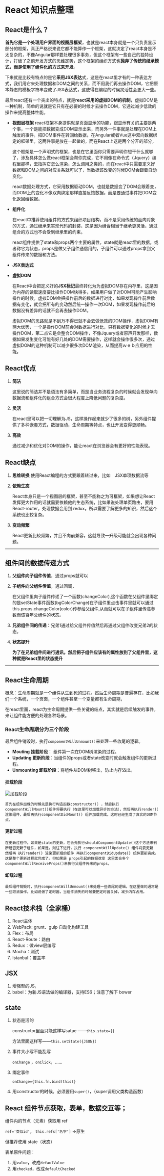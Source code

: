 # React 知识点整理

## React是什么？

**首先它是一个处理用户界面的视图层框架**，也就是react本身就是一个只负责显示部分的框架，真正严格说来说它都不能算作一个框架，这就决定了react本身是不太复杂的，不像Angular那样要处理很多事务，但这个框架有一些自己的独特设计，打破了之前开发方式的思维定势，这个框架的组织方式也**抛弃了传统的继承模式，而是使用了组件化的方式来开发**。

下来就是比较有特点的是它**采用JSX表达**式，这是在react里才有的一种表达方式，我们用它来处理数据和DOM之间的关系，而不用我们再去操作DOM，它把原本静态的模板字符串变成了JSX表达式，这使得在编程的时候灵活性会更大一些。

最后react还有一个突出的特点，就是**react采用的虚拟DOM的机制**，虚拟DOM是一种机制，简单的说就是它只有在必要的时候才去操作DOM，它通过减少低效的操作来提高整体性能。

- **视图层框架**
  react框架本身提供就是页面显示的功能，跟显示有关的主要是两个事，一个是能把数据变成DOM显示出来，而另外一件事就是处理在DOM上触发的事件，把DOM事件在转回给数据，在Angular或者Vue这中双向数据绑定的框架里，这两件事是放在一起做的，而在React上这是两个分开的部分，

  这个框架是一个声明式的框架，也是在它里面你只需要声明你想干什么就够了，涉及具体怎么做react框架会帮你完成，它不用像在命令式（Jquery）编程里那样，去指挥它怎么渲染，怎么调用之类的，而在react中只需要定义好数据和DOM之间的对应关系就可以了，当数据该改变的时候DOM会跟着自动变化。

  react数据处理方式，它采用数据驱动DOM，也就是数据变了DOM会跟着变，而DOM上的变化不像双向绑定那样直接反馈数据，而是要通过事件把DOM变化返回给数据。

- **组件化**

  在react中推荐使用组件的方式来组织项目结构，而不是采用传统的面向对象的方式，通过继承来实现代码的封装，这是因为组合相当于继承更灵活，通过组合的方式也不会受到继承里的约束。

  react组件提供了state和props两个主要的属性，state就是react里的数据，或者称它为状态，props是做父子组件通信用的，子组件可以通过props拿到父组件传来的数据和方法。

- **JSX表达式**

- **虚拟DOM**

  在React中会把定义好的**JSX标记**最终转化为为虚拟DOM存在内存里，这是因为内存的读取速度要比操作DOM快得多，如果用户做了对DOM可能产生影响操作的时候，虚拟DOM会把操作前后的数据进行对比，如果发现操作前后数据有变化，就会把所有的变动然后统一操作一次DOM，如果发现操作前后的数据没有差异的话就不会再去操作DOM。

  虚拟DOM的思路就是不到万不得已就不会去做低效的DOM操作，虚拟DOM有两大优势，一个是操作DOM前会对数据进行对比，只有数据变化的时候才去操作DOM，第二点它是会整合DOM操作，不像Jquery或者原声开发那样，数据如果发生变化可能有好几处的DOM需要操作，这样就会操作很多次，通过虚拟DOM的这种机制可以减少很多次DOM渲染，从而提高ｗｅｂ应用的性能。

## React优点

1. **简洁**

   这里说的简洁并不是语法有多简单，而是当业务流程复杂的时候就会发现单向数据流和组件化的组合方式会很大程度上降低问题的复杂度。

2. **灵活**

   在react里可以把一切理解为JS，这样操作起来就少了很多的树，另外组件提供了多种嵌套方式，数据驱动，生命周期等特点，也让开发变得更顺畅。

3. **高效**

   通过减少和优化对DOM的操作，能让react在浏览器会有更好的性能表现。

## React缺点

1. **思维转换**
   使用React编程的方式要跟着转过来，比如　JSX单项数据流等

2. **依赖生态**

   React本身只是一个视图层的框架，甚至不能称之为可框架，如果想让React发挥更大作用的话就需要依赖他的生态系统，比如果说处理单页路由，要用React-router，处理数据会用到 redux，所以需要了解更多的知识，然后这个系统也比较复杂。

3. **变动频繁**

   React更新比较频繁，并且不向前兼容，这就导致一升级可能就会出现各种问题。

---

## 组件间的数据传递方式

1. **父组件向子组件传值**，通过props就可以

2. **子组件向父组件传值**，通过回调，

   在父组件里向子组件传递了一个函数(changeColor),这个函数在父组件里绑定的是setState事件函数(bgColorChange)在子组件里点击事件里就可以通过this.props.changeColor(color)传参给父组件,从而就可以在子组件里传递参数而该百年父组件的状态。

3. **兄弟组件间的传递**：兄弟1通过给父组件传值然后再通过父组件改变兄弟2的状态。

4. **状态提升**

   **为了在兄弟组件间进行通讯，然后把子组件应该有的属性放到了父组件里，这种就是React里的状态提升**

---

## React生命周期

概念：生命周期就是一个组件从生到死的过程。然后生命周期是普遍存在，比如我们一个系统，一个页面，一个组件甚至一个变量都有生命周期，

在react里面，react为生命周期提供一些关键的结点，其实就是后续触发的事件，来让组件能方便的处理各种场景。

### **React生命周期分为三个阶段**

最后组件销毁时，执行`componentWillUnmount()`来处理一些收尾的逻辑。

- **Mouting  挂载阶段**： 组件第一次在DOM树渲染的过程。
- **Updating  更新阶段**：当组件的props或者state改变时就会触发组件的更新过程。
- **Unmounting  卸载阶段**：将组件从DOM树移出，防止内存溢出。

#### 挂载阶段
![加载阶段](https://github.com/wukee/E6-H5-C3/blob/master/image/resources.jpg)
```
首先在组件加载的时候先是执行构造函数constructor() ，然后执行componentWillMount()组件将要执行（在这里可以加载异步的方法），然后再执行render() 渲染组件，最后再执行componentDidMount() 组件加载完成，这时已经生成了真实的DOM节点。
```

#### 更新过程

```
在更新过程中，如果是state的更新，它会先执行shouldComponentUpdate()这个方法来判断是否更新子组件，如果是，则往下进行，执行 componentWillUpdate() 组件将要更新  然后再 执行render() 渲染更新后的组件 再执行componentDidUpdate() 组件更新完成。这是整个更新过程就完成了。但如果是 props引起的数据改变 这里面会多个componentWillReceiveProps()来执行父组件传来的props。
```

#### 卸载过程

```
最后组件销毁时，执行componentWillUnmount()来处理一些收尾的逻辑。在这里做的通常是一些取消操作，比如说做了定时器，当组件消失的时候要把定时器关掉，减少内存占用。
```

## React技术栈（全家桶）

1. React主体
2. WebPack: grunt、gulp 自动化构建工具
3. Flex：布局
4. React-Route：路由
5. Redux：做view层编写
6. Mocha：测试
7. Istanbul：覆盖率

## JSX

1. 增强型的JS，
2. babel：为新JS语法做的编译器，支持ES6；注意了解下 bower

## state

1. 状态是活的

   constructor里面只能这样写satae ——`this.state={}`

   方法里面这样写——`this.setState({JSON})`

2. 事件大小写不能乱写

   `onChange` ，`onClick`，……

3. 绑定事件

   `onChange={this.fn.bind(this)}`

4. 用constructor的时候，必须要用`super()`，（super调用父类构造函数）

## React 组件节点获取，表单，数据交互等；

组件内的节点（元素）获取用 ref

`ref='类似id'`，  `this.refs['名字']` =>原生

但推荐使用 state（状态）

表单原件问题：

1. 用`value`，改成`defaulValue`
2. 用`checked`，改成`defaultChecked`
